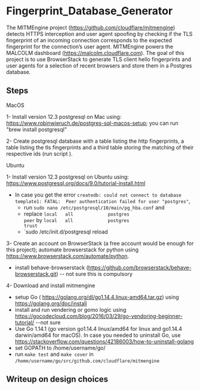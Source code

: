 # Fingerprint_Database_Generator
The MITMEngine project (https://github.com/cloudflare/mitmengine) detects HTTPS interception and user agent spoofing by checking if the TLS fingerprint of an incoming connection corresponds to the expected fingerprint for the connection’s user agent. MITMEngine powers the MALCOLM dashboard (https://malcolm.cloudflare.com). The goal of this project is to use BrowserStack to generate TLS client hello fingerprints and user agents for a selection of recent browsers and store them in a Postgres database.


## Steps

MacOS

1- Install version 12.3 postgresql on Mac using: https://www.robinwieruch.de/postgres-sql-macos-setup;  you can run "brew install postgresql"

2- Create postgresql database with a table listing the http fingerprints, a table listing the tls fingerprints and a third table storing the matching of their respective ids (run script ). 
 
  
Ubuntu
 
1- Install version 12.3 postgresql on Ubuntu using: https://www.postgresql.org/docs/9.0/tutorial-install.html
  * In case you get the error `createdb: could not connect to database template1: FATAL:  Peer authentication failed for user "postgres"`,  
     * run `sudo nano /etc/postgresql/10/main/pg_hba.conf` and 
     * replace `local   all             postgres                                peer` by `local   all             postgres                                trust`
     * `sudo /etc/init.d/postgresql reload 


3- Create an account on BrowserStack (a free account would be enough for this project); automate browserstack for python using https://www.browserstack.com/automate/python. 
  * install behave-browserstack (https://github.com/browserstack/behave-browserstack.git) -- not sure this is compulsory
  
4- Download and install mitmengine 
  * setup Go ( https://golang.org/dl/go1.14.4.linux-amd64.tar.gz) using https://golang.org/doc/install
  * install and run vendering or gomo logic using https://gocodecloud.com/blog/2016/03/29/go-vendoring-beginner-tutorial/ --not sure
  * Use Go 1.14.1 (go version go1.14.4 linux/amd64 for linux and go1.14.4 darwin/amd64 for macOS). In case you needed to uninstall Go, use https://stackoverflow.com/questions/42186003/how-to-uninstall-golang
  * set GOPATH to /home/username/go/
  * run ``make test`` and ``make cover`` in ```/home/username/go/src/github.com/cloudflare/mitmengine```
 

## Writeup on design choices
